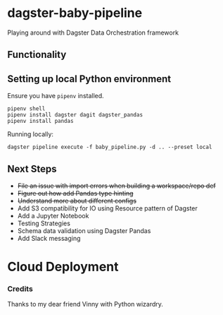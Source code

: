# dagster-baby-pipeline
Playing around with Dagster Data Orchestration framework

## Functionality

## Setting up local Python environment

Ensure you have `pipenv` installed. 
```
pipenv shell
pipenv install dagster dagit dagster_pandas
pipenv install pandas
```

Running locally:
```
dagster pipeline execute -f baby_pipeline.py -d .. --preset local
```

## Next Steps

- ~~File an issue with import errors when building a workspace/repo def~~
- ~~Figure out how add Pandas type hinting~~
- ~~Understand more about different configs~~
- Add S3 compatibility for IO using Resource pattern of Dagster
- Add a Jupyter Notebook
- Testing Strategies
- Schema data validation using Dagster Pandas
- Add Slack messaging

# Cloud Deployment

### Credits

Thanks to my dear friend Vinny with Python wizardry.